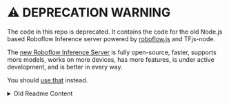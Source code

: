 # ⚠️ DEPRECATION WARNING

The code in this repo is deprecated. It contains the code for the old Node.js based Roboflow Inference server powered by
[roboflow.js](https://docs.roboflow.com/deploy/web-browser) and TFjs-node.

The [new Roboflow Inference Server](https://github.com/roboflow/inference) is
fully open-source, faster, supports more models, works on more devices,
has more features,  is under active development, and is better in every way.

You should [use that](https://github.com/roboflow/inference) instead.

<details close>
<summary>Old Readme Content</summary>
# Roboflow Edge Inference Server

The Roboflow Edge Inference Server is an on-device implementation of our
[hosted object detection inference API](https://docs.roboflow.com/inference/hosted-api).
It lets you run your custom-trained [Roboflow Train](https://docs.roboflow.com/train)
models on-device which means you can run them in situations where bandwidth is limited
or production images cannot be processed by a third party.

[📚 Full Documentation](https://docs.roboflow.com/inference/nvidia-jetson)

## How it Works

You `pull` and `run`
[our `roboflow/inference-server` Docker container](https://hub.docker.com/repository/docker/roboflow/inference-server)
and the Inference Server will become available on port `9001`.

Your model is downloaded the first time you invoke it and inference is done on
your device (with hardware acceleration where applicable) via an HTTP interface;
your images and model predictions never leave the device.

## Supported Devices

We have currently launched support for
[the NVIDIA Jetson line of devices](https://developer.nvidia.com/embedded/jetson-developer-kits)
(including the Jetson Nano 2GB, Jetson Nano 4GB, and Jetson Xavier NX).
We recommend running the latest version of
[NVIDIA JetPack (4.5.1)](https://developer.nvidia.com/embedded/jetpack).

Support for CPU inference and arbitrary CUDA GPUs is a work in progress and
will be officially supported soon. [Reach out](https://roboflow.com/sales) if
you would like early access.

## When to Use

For most use-cases, the
[Hosted Inference API](https://docs.roboflow.com/inference/hosted-api) is preferable.
It requires no setup or maintenance and automatically handles autoscaling up
and down to handle any amount of load (even Hacker News and Reddit front page
traffic are no match for it) and in almost all cases has a lower total cost.

There are two primary use-cases where our Hosted API is needed:

* When bandwidth is constrained or an Internet connection is unreliable (eg for autonomous vehicles).
* When production images cannot be processed by a third party (eg for privacy or security reasons).

## Requirements

You will need:

* A custom model trained with [Roboflow Train](https://docs.roboflow.com/train),
* A [Roboflow Pro](https://roboflow.com/pro) account,
* A supported device with a network connection (~8MB of data will be used to download your model weights).

## Limitations

Currently, the server downloads weights over the network each time it starts up;
this means it cannot yet be used in fully-offline situations. We are working on
supporting offline and air-gapped mode soon. [Reach out](https://roboflow.com/sales) if
you would like early access.

## Installation

Pull down [the `inference-server` Docker container](https://hub.docker.com/r/roboflow/inference-server)
built for your device; for NVIDIA Jetsons, this is:
```
sudo docker pull roboflow/inference-server:jetson
```

Then run the Docker container with your GPU and network interface:
```
sudo docker run --net=host --gpus all roboflow/inference-server:jetson
```

## Usage

After `docker run` is invoked, the server will be running on port `9001`. You
can get predictions from it using the same code as
[with our Hosted API](https://docs.roboflow.com/inference/hosted-api)
(replacing references to `infer.roboflow.com` with `localhost:9001` or your
Jetson's local IP address).

```
base64 YOUR_IMAGE.jpg | curl -d @- \
"http://localhost:9001/xx-your-model--1?access_token=YOUR_KEY"
```

## More Info

To read more about the Roboflow Inference Server, performance expectations,
and speed optimization tips,
[read the full documentation](https://docs.roboflow.com/inference/nvidia-jetson).
And for code snippets in your preferred language, see
[the Roboflow Infer API documentation](https://docs.roboflow.com/inference/hosted-api).

## About Roboflow

[Roboflow](https://roboflow.com) is the easiest way to turn your images into
actionable information. We provide all the tools you need to get started building
computer vision into your applications all the way from annotation to deployment.

[Get started](https://app.roboflow.com) with a free account and you'll have
a working model tailored to your specific use-case in an afternoon.
</details>